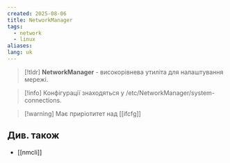```yaml
---
created: 2025-08-06
title: NetworkManager
tags:
  - network
  - linux
aliases: 
lang: uk
---
```


> [!tldr]
> **NetworkManager** - високорівнева утиліта для налаштування мережі.

> [!info] Конфігурації знаходяться у /etc/NetworkManager/system-connections.

> [!warning] Має приріотитет над [[ifcfg]]

## Див. також

- [[nmcli]]